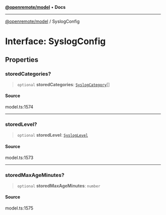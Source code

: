 [**@openremote/model**](../README.md) • **Docs**

***

[@openremote/model](../globals.md) / SyslogConfig

# Interface: SyslogConfig

## Properties

### storedCategories?

> `optional` **storedCategories**: [`SyslogCategory`](../enumerations/SyslogCategory.md)[]

#### Source

model.ts:1574

***

### storedLevel?

> `optional` **storedLevel**: [`SyslogLevel`](../enumerations/SyslogLevel.md)

#### Source

model.ts:1573

***

### storedMaxAgeMinutes?

> `optional` **storedMaxAgeMinutes**: `number`

#### Source

model.ts:1575
